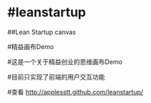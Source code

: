 #leanstartup
===========

##Lean Startup canvas

#精益画布Demo

#这是一个关于精益创业的思维画布Demo

#目前只实现了前端的用户交互功能

#查看 http://applesstt.github.com/leanstartup/
